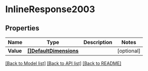 # InlineResponse2003

## Properties

Name | Type | Description | Notes
------------ | ------------- | ------------- | -------------
**Value** | [**[]DefaultDimensions**](defaultDimensions.md) |  | [optional] 

[[Back to Model list]](../README.md#documentation-for-models) [[Back to API list]](../README.md#documentation-for-api-endpoints) [[Back to README]](../README.md)


